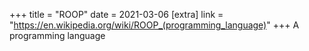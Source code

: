 +++
title = "ROOP"
date = 2021-03-06
[extra]
link = "https://en.wikipedia.org/wiki/ROOP_(programming_language)"
+++
A programming language

